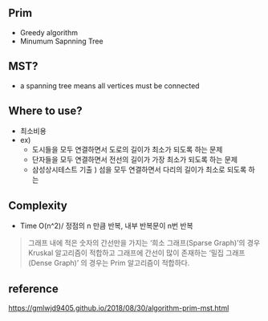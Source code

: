 ## Prim
- Greedy algorithm
- Minumum Sapnning Tree
## MST?
- a spanning tree means all vertices must be connected
## Where to use?
- 최소비용
- ex)
  - 도시들을 모두 연결하면서 도로의 길이가 최소가 되도록 하는 문제
  - 단자들을 모두 연결하면서 전선의 길이가 가장 최소가 되도록 하는 문제
  - 삼성상시테스트 기출 ) 섬을 모두 연결하면서 다리의 길이가 최소로 되도록 하는 
## Complexity
- Time O(n^2)/ 정점의 n 만큼 반복, 내부 반복문이 n번 반복
> 그래프 내에 적은 숫자의 간선만을 가지는 ‘희소 그래프(Sparse Graph)’의 경우 Kruskal 알고리즘이 적합하고
그래프에 간선이 많이 존재하는 ‘밀집 그래프(Dense Graph)’ 의 경우는 Prim 알고리즘이 적합하다.

## reference
https://gmlwjd9405.github.io/2018/08/30/algorithm-prim-mst.html
